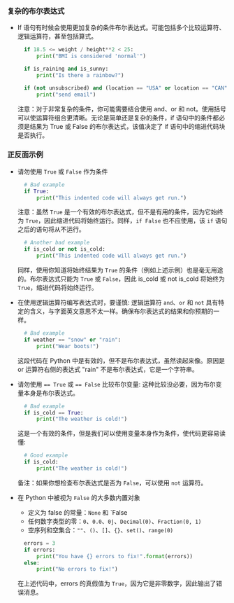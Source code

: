 ### 复杂的布尔表达式

- If 语句有时候会使用更加复杂的条件布尔表达式。可能包括多个比较运算符、逻辑运算符，甚至包括算式。
  ```python
    if 18.5 <= weight / height**2 < 25:
        print("BMI is considered 'normal'")

    if is_raining and is_sunny:
        print("Is there a rainbow?")

    if (not unsubscribed) and (location == "USA" or location == "CAN"):
        print("send email")
  ```

  注意：对于非常复杂的条件，你可能需要结合使用 and、or 和 not。使用括号可以使运算符组合更清晰。无论是简单还是复杂的条件，if 语句中的条件都必须是结果为 True 或 False 的布尔表达式，该值决定了 if 语句中的缩进代码块是否执行。

### 正反面示例

- 请勿使用 `True` 或 `False` 作为条件
  ```python
    # Bad example
    if True:
        print("This indented code will always get run.")
  ```

  注意：虽然 `True` 是一个有效的布尔表达式，但不是有用的条件，因为它始终为 `True`，因此缩进代码将始终运行。同样，`if False` 也不应使用，该 `if` 语句之后的语句将从不运行。

  ```python
    # Another bad example
    if is_cold or not is_cold:
        print("This indented code will always get run.")
  ```

  同样，使用你知道将始终结果为 `True` 的条件（例如上述示例）也是毫无用途的。布尔表达式只能为 `True` 或 `False`，因此 is_cold 或 not is_cold 将始终为 `True`，缩进代码将始终运行。

- 在使用逻辑运算符编写表达式时，要谨慎: 逻辑运算符 `and`、`or` 和 `not` 具有特定的含义，与字面英文意思不太一样。确保布尔表达式的结果和你预期的一样。

  ```python
    # Bad example
    if weather == "snow" or "rain":
        print("Wear boots!")
  ```

  这段代码在 Python 中是有效的，但不是布尔表达式，虽然读起来像。原因是 or 运算符右侧的表达式 "rain" 不是布尔表达式，它是一个字符串。

- 请勿使用 `== True` 或 `== False` 比较布尔变量: 这种比较没必要，因为布尔变量本身是布尔表达式。

  ```python
    # Bad example
    if is_cold == True:
        print("The weather is cold!")
  ```

  这是一个有效的条件，但是我们可以使用变量本身作为条件，使代码更容易读懂:

  ```python
    # Good example
    if is_cold:
        print("The weather is cold!")
  ```

  备注：如果你想检查布尔表达式是否为 `False`，可以使用 `not` 运算符。


- 在 Python 中被视为 `False` 的大多数内置对象
  * 定义为 false 的常量：`None` 和 `False
  * 任何数字类型的零：`0`、`0.0`、`0j`、`Decimal(0)`、`Fraction(0, 1)`
  * 空序列和空集合：`""`、`()`、`[]`、`{}`、`set()`、`range(0)`

  ```python
    errors = 3
    if errors:
        print("You have {} errors to fix!".format(errors))
    else:
        print("No errors to fix!")
  ```

  在上述代码中，errors 的真假值为 `True`，因为它是非零数字，因此输出了错误消息。